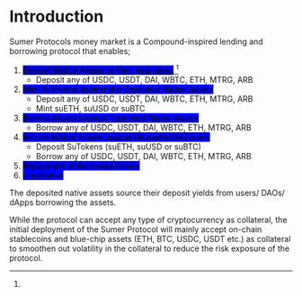 # Introduction

Sumer Protocols money market is a Compound-inspired lending and borrowing protocol that enables;&#x20;

1. [<mark style="background-color:blue;">Deposit Native Assets or their equivalent</mark> ](#user-content-fn-1)[^1]
   * Deposit any of USDC, USDT, DAI, WBTC, ETH, MTRG, ARB
2. <mark style="background-color:blue;">Mint SuTokens against the Deposited Native Assets</mark>&#x20;
   * Deposit any of USDC, USDT, DAI, WBTC, ETH, MTRG, ARB
   * Mint suETH, suUSD or suBTC
3. <mark style="background-color:blue;">Borrow Assets against Deposited Native Assets</mark>
   * Borrow any of USDC, USDT, DAI, WBTC, ETH, MTRG, ARB
4. <mark style="background-color:blue;">Borrow Native Assets against Deposited SuTokens</mark>&#x20;
   * Deposit SuTokens (suETH, suUSD or suBTC)
   * Borrow any of USDC, USDT, DAI, WBTC, ETH, MTRG, ARB
5. <mark style="background-color:blue;">Repayment of Borrowed Assets</mark>
6. &#x20;<mark style="background-color:blue;">Liquidation</mark>

The deposited native assets source their deposit yields from users/ DAOs/ dApps borrowing the assets.&#x20;

While the protocol can accept any type of cryptocurrency as collateral, the initial deployment of the Sumer Protocol will mainly accept on-chain stablecoins and blue-chip assets (ETH, BTC, USDC, USDT etc.) as collateral to smoothen out volatility in the collateral to reduce the risk exposure of the protocol.

[^1]: 
